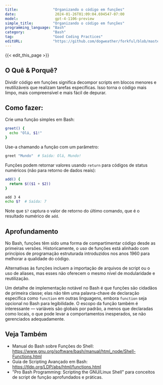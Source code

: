 ```yaml
---
title:                "Organizando o código em funções"
date:                  2024-01-26T01:09:04.694547-07:00
model:                 gpt-4-1106-preview
simple_title:         "Organizando o código em funções"
programming_language: "Bash"
category:             "Bash"
tag:                  "Good Coding Practices"
editURL:              "https://github.com/dogweather/forkful/blob/master/content/pt/bash/organizing-code-into-functions.md"
---
```


{{< edit_this_page >}}

## O Quê & Porquê?
Dividir código em funções significa decompor scripts em blocos menores e reutilizáveis que realizam tarefas específicas. Isso torna o código mais limpo, mais compreensível e mais fácil de depurar.

## Como fazer:
Crie uma função simples em Bash:

```Bash
greet() {
  echo "Olá, $1!"
}
```

Use-a chamando a função com um parâmetro:

```Bash
greet "Mundo"  # Saída: Olá, Mundo!
```

Funções podem retornar valores usando `return` para códigos de status numéricos (não para retorno de dados reais):

```Bash
add() {
  return $(($1 + $2))
}

add 3 4
echo $?  # Saída: 7
```

Note que `$?` captura o valor de retorno do último comando, que é o resultado numérico de `add`.

## Aprofundamento
No Bash, funções têm sido uma forma de compartimentar código desde as primeiras versões. Historicamente, o uso de funções está alinhado com princípios de programação estruturada introduzidos nos anos 1960 para melhorar a qualidade do código.

Alternativas às funções incluem a importação de arquivos de script ou o uso de aliases, mas esses não oferecem o mesmo nível de modularidade e reutilização.

Um detalhe de implementação notável no Bash é que funções são cidadãos de primeira classe; elas não têm uma palavra-chave de declaração específica como `function` em outras linguagens, embora `function` seja opcional no Bash para legibilidade. O escopo da função também é interessante — variáveis são globais por padrão, a menos que declaradas como locais, o que pode levar a comportamentos inesperados, se não gerenciados adequadamente.

## Veja Também
- Manual do Bash sobre Funções do Shell: https://www.gnu.org/software/bash/manual/html_node/Shell-Functions.html
- Guia de Scripting Avançado em Bash: https://tldp.org/LDP/abs/html/functions.html
- "Pro Bash Programming: Scripting the GNU/Linux Shell" para conceitos de script de função aprofundados e práticas.
